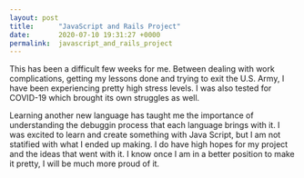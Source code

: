 ```yaml
---
layout: post
title:      "JavaScript and Rails Project"
date:       2020-07-10 19:31:27 +0000
permalink:  javascript_and_rails_project
---
```



This has been a difficult few weeks for me. Between dealing with work complications, getting my lessons done and trying to exit the U.S. Army, I have been experiencing pretty high stress levels. I was also tested for COVID-19 which brought its own struggles as well. 

Learning another new language has taught me the importance of understanding the debuggin process that each language brings with it. I was excited to learn and create something with Java Script, but I am not statified with what I ended up making. I do have high hopes for my project and the ideas that went with it. I know once I am in a better position to make it pretty, I will be much more proud of it. 
